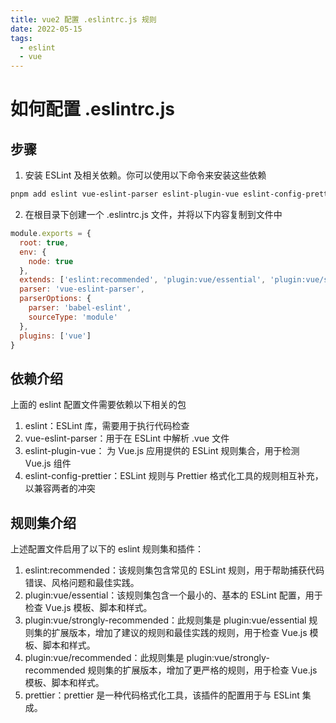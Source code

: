 ```yaml
---
title: vue2 配置 .eslintrc.js 规则
date: 2022-05-15
tags:
  - eslint
  - vue
---
```


# 如何配置 .eslintrc.js

## 步骤

1. 安装 ESLint 及相关依赖。你可以使用以下命令来安装这些依赖

```bash
pnpm add eslint vue-eslint-parser eslint-plugin-vue eslint-config-prettier -D
```

2. 在根目录下创建一个 .eslintrc.js 文件，并将以下内容复制到文件中

```javascript
module.exports = {
  root: true,
  env: {
    node: true
  },
  extends: ['eslint:recommended', 'plugin:vue/essential', 'plugin:vue/strongly-recommended', 'plugin:vue/recommended', 'prettier'],
  parser: 'vue-eslint-parser',
  parserOptions: {
    parser: 'babel-eslint',
    sourceType: 'module'
  },
  plugins: ['vue']
}

```

## 依赖介绍

上面的 eslint 配置文件需要依赖以下相关的包

1. eslint：ESLint 库，需要用于执行代码检查
2. vue-eslint-parser：用于在 ESLint 中解析 .vue 文件
3. eslint-plugin-vue： 为 Vue.js 应用提供的 ESLint 规则集合，用于检测 Vue.js 组件
4. eslint-config-prettier：ESLint 规则与 Prettier 格式化工具的规则相互补充，以兼容两者的冲突

## 规则集介绍

上述配置文件启用了以下的 eslint 规则集和插件：

1. eslint:recommended：该规则集包含常见的 ESLint 规则，用于帮助捕获代码错误、风格问题和最佳实践。
2. plugin:vue/essential：该规则集包含一个最小的、基本的 ESLint 配置，用于检查 Vue.js 模板、脚本和样式。
3. plugin:vue/strongly-recommended：此规则集是 plugin:vue/essential 规则集的扩展版本，增加了建议的规则和最佳实践的规则，用于检查 Vue.js 模板、脚本和样式。
4. plugin:vue/recommended：此规则集是 plugin:vue/strongly-recommended 规则集的扩展版本，增加了更严格的规则，用于检查 Vue.js 模板、脚本和样式。
5. prettier：prettier 是一种代码格式化工具，该插件的配置用于与 ESLint 集成。
